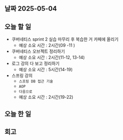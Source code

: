 ## 날짜 2025-05-04

## 오늘 할 일

- 쿠버네티스 sprint 2 실습 마무리 후 복습한 거 카페에 올리기
    - 예상 소요 시간 : 2시간(09 -11 )
- 쿠버네티스 오브젝트 정리하기
    - 예상 소요 시간 : 2시간(11-12, 13-14)
- 로그 강의 다 보고 정리하기
    - 예상 소요 시간 : 5시간(14-19)
- 스프링 강의
    - `스프링 DB 접근 기술`
    - `AOP`
    - `다음으로`
    - 예상 소요 시간 : 2시간(19-22)

## 오늘 한 일

## 회고